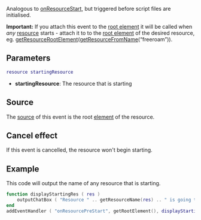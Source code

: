 Analogous to [onResourceStart](/docs/onresourcestart.md "wikilink"), but triggered before script files are initialised.

**Important:** If you attach this event to the [root element](/docs/root_element.md "wikilink") it will be called when *any* [resource](/docs/resource.md "wikilink") starts - attach it to to the [root element](/docs/root_element.md "wikilink") of the desired resource, eg. [getResourceRootElement](/docs/getresourcerootelement.md "wikilink")([getResourceFromName](/docs/getresourcefromname.md "wikilink")(“freeroam”)).

Parameters
----------

``` lua
resource startingResource
```

-   **startingResource**: The resource that is starting

Source
------

The [source](/docs/event_system#event_source.md "wikilink") of this event is the root [element](/docs/element.md "wikilink") of the resource.

Cancel effect
-------------

If this event is cancelled, the resource won't begin starting.

Example
-------

This code will output the name of any resource that is starting.

``` lua
function displayStartingRes ( res )
    outputChatBox ( "Resource " .. getResourceName(res) .. " is going to start", getRootElement(), 255, 255, 255 )
end
addEventHandler ( "onResourcePreStart", getRootElement(), displayStartingRes )
```
